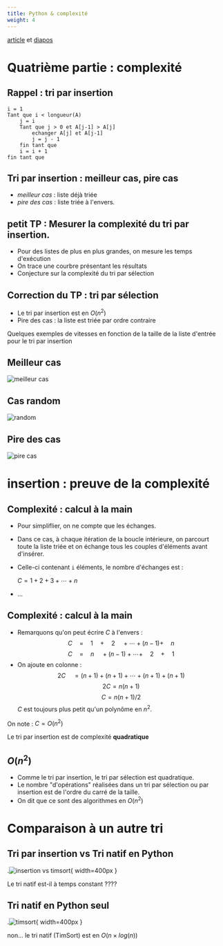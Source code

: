 ```yaml
---
title: Python & complexité
weight: 4
---
```



[article](/uploads/docnsi/algo/tris/tris_4-Article.pdf) et [diapos](/uploads/docnsi/algo/tris/tris_4-Beamer.pdf)


# Quatrième partie : complexité

## Rappel : tri par insertion

~~~
i = 1
Tant que i < longueur(A)
    j = i
    Tant que j > 0 et A[j-1] > A[j]
        echanger A[j] et A[j-1]
        j = j - 1
    fin tant que
    i = i + 1
fin tant que
~~~

## Tri par insertion : meilleur cas, pire cas


* _meilleur cas_ : liste déjà triée
* _pire des cas_ : liste triée à l'envers.


## petit TP : Mesurer la complexité du tri par insertion.


* Pour des listes de plus en plus grandes, on mesure les temps d'exécution
* On trace une courbre présentant les résultats
* Conjecture sur la complexité du tri par sélection


## Correction du TP : tri par sélection

* Le tri par insertion est en $O(n^2)$
* Pire des cas : la liste est triée par ordre contraire


Quelques exemples de vitesses en fonction de la taille de la liste d'entrée
pour le tri par insertion

## Meilleur cas

![meilleur cas](/uploads/docnsi/algo/tris/insertion_complexite_best_case.png)

## Cas random

![random](/uploads/docnsi/algo/tris/insertion_complexite_random.png)

## Pire des cas

![pire cas](/uploads/docnsi/algo/tris/insertion_complexite_worst_case.png)


# insertion : preuve de la complexité

## Complexité : calcul à la main

* Pour simpliflier, on ne compte que les échanges.
* Dans ce cas, à chaque itération de la boucle intérieure, on parcourt toute la liste triée et on échange tous les couples d'éléments avant d'insérer.
* Celle-ci contenant `i` éléments, le nombre d'échanges est :

    $C = 1 + 2 + 3 + \cdots + n$
* ...


## Complexité : calcul à la main

* Remarquons qu'on peut écrire $C$ à l'envers :
$$C \quad =\quad 1 \quad + \quad 2 \quad+ \cdots + (n-1) + \quad n $$
$$C \quad =\quad n \quad + (n-1) + \cdots + \quad 2 \quad + \quad 1 $$
* On ajoute en colonne :
$$2C \quad = (n+1) + (n+1) + \cdots + (n+1) + (n+1)$$
$$2C = n(n+1)$$
$$C = n(n+1)/2$$
$C$ est toujours plus petit qu'un polynôme en $n^2$.

On note : $C = O(n^2)$

Le tri par insertion est de complexité **quadratique**


## $O(n^2)$


* Comme le tri par insertion, le tri par sélection est quadratique.
* Le nombre "d'opérations" réalisées dans un tri par sélection ou par
    insertion est de l'ordre du carré de la taille.
* On dit que ce sont des algorithmes en $O(n^2)$



# Comparaison à un autre tri

## Tri par insertion vs Tri natif en Python

.![insertion vs timsort](/uploads/docnsi/algo/tris/insertion_vs_timsort.png){ width=400px }

Le tri natif est-il à temps constant ????

## Tri natif en Python seul

.![timsort](/uploads/docnsi/algo/tris/timsort.png){ width=400px }

non... le tri natif (TimSort) est en $O(n\times log(n))$
